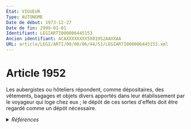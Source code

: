 ```yaml
---
État: VIGUEUR
Type: AUTONOME
Date de début: 1973-12-27
Date de fin: 2999-01-01
Identifiant: LEGIARTI000006445153
Ancien identifiant: ACAXXXXXXXX5X01952AAXXAA
URL: article/LEGI/ARTI/00/00/06/44/51/LEGIARTI000006445153.xml
---
```


<h1>Article 1952</h1>

Les aubergistes ou hôteliers répondent, comme dépositaires, des vêtements,
bagages et objets divers apportés dans leur établissement par le voyageur qui
loge chez eux ; le dépôt de ces sortes d'effets doit être regardé comme un dépôt
nécessaire.


<details>
  <summary><em>Références</em></summary>

  <h2>Articles faisant référence à l'article</h2>
  
  <ul>
    <li>
      <a href="https://legal.tricoteuses.fr//redirection/LEGIARTI000006813101?vers=git&vers=legifrance">Code du tourisme - article L311-10 AUTONOME TRANSFERE, en vigueur du 2005-01-01 au 2010-01-25</a> CITATION source
    </li>
    <li>
      <a href="https://legal.tricoteuses.fr//redirection/LEGIARTI000020898826?vers=git&vers=legifrance">Code du tourisme - article L311-9 AUTONOME VIGUEUR, en vigueur depuis le 2010-01-25</a> CITATION source
    </li>
    <li>
      <a href="https://legal.tricoteuses.fr//redirection/LEGIARTI000006445155?vers=git&vers=legifrance">Code civil - article 1954 AUTONOME VIGUEUR, en vigueur depuis le 1973-12-27</a> CITATION source
    </li>
  </ul>
  
  <h2>Références faites par l'article</h2>
  
  <ul>
    <li>
      2999-01-01 CITATION cible <a href="https://legal.tricoteuses.fr//redirection/LEGIARTI000006445155?vers=git&vers=legifrance">Code civil - article 1954 AUTONOME VIGUEUR, en vigueur depuis le 1973-12-27</a>
    </li>
    <li>
      2999-01-01 CITATION cible <a href="https://legal.tricoteuses.fr//redirection/LEGIARTI000006813101?vers=git&vers=legifrance">Code du tourisme - article L311-10 AUTONOME TRANSFERE, en vigueur du 2005-01-01 au 2010-01-25</a>
    </li>
    <li>
      2999-01-01 CITATION cible <a href="https://legal.tricoteuses.fr//redirection/LEGIARTI000020898826?vers=git&vers=legifrance">Code du tourisme - article L311-9 AUTONOME VIGUEUR, en vigueur depuis le 2010-01-25</a>
    </li>
    <li>
      CODIFICATION source Loi 1804-03-14
    </li>
    <li>
      CREATION source Loi 1804-03-14 promulguée le 24 mars 1804
    </li>
  </ul>
</details>
